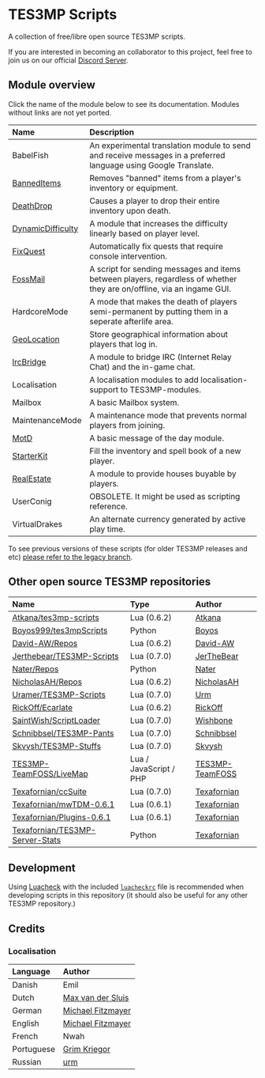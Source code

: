 # TES3MP Scripts

A collection of free/libre open source TES3MP scripts.

If you are interested in becoming an collaborator to this project, feel
free to join us on our official [Discord Server](https://discord.gg/uFCN6GP).

## Module overview

Click the name of the module below to see its documentation.  Modules without links are not yet ported.

| Name                                             | Description                                                                                                            |
| :----------------                                | :--------------------------------------------------------------------------------------------------------------        |
| BabelFish                                        | An experimental translation module to send and receive messages in a preferred language using Google Translate.        |
| [BannedItems](BannedItems/README.md)             | Removes "banned" items from a player's inventory or equipment.                                                         |
| [DeathDrop](DeathDrop/README.md)                 | Causes a player to drop their entire inventory upon death.                                                             |
| [DynamicDifficulty](DynamicDifficulty/README.md) | A module that increases the difficulty linearly based on player level.                                                 |
| [FixQuest](FixQuest/README.md)                   | Automatically fix quests that require console intervention.                                                            |
| [FossMail](FossMail/README.md)                   | A script for sending messages and items between players, regardless of whether they are on/offline, via an ingame GUI. |
| HardcoreMode                                     | A mode that makes the death of players semi-permanent by putting them in a seperate afterlife area.                    |
| [GeoLocation](GeoLocation/README.md)             | Store geographical information about players that log in.                                                              |
| [IrcBridge](IrcBridge/README.md)                 | A module to bridge IRC (Internet Relay Chat) and the in-game chat.                                                     |
| Localisation                                     | A localisation modules to add localisation-support to TES3MP-modules.                                                  |
| Mailbox                                          | A basic Mailbox system.                                                                                                |
| MaintenanceMode                                  | A maintenance mode that prevents normal players from joining.                                                          |
| [MotD](MotD/README.md)                           | A basic message of the day module.                                                                                     |
| [StarterKit](StarterKit/README.md)               | Fill the inventory and spell book of a new player.                                                                     |
| [RealEstate](RealEstate/README.md)               | A module to provide houses buyable by players.                                                                         |
| UserConig                                        | OBSOLETE. It might be used as scripting reference.                                                                     |
| VirtualDrakes                                    | An alternate currency generated by active play time.                                                                   |

To see previous versions of these scripts (for older TES3MP releases and etc) [please refer to the legacy branch](https://github.com/TES3MP-TeamFOSS/Scripts/tree/legacy).

## Other open source TES3MP repositories

| Name                                                                                          | Type                   | Author                                                |
| :-------------------------------------------------------------------------------------------- | :--------------------- | :---------------------------------------------------- |
| [Atkana/tes3mp-scripts](https://github.com/Atkana/tes3mp-scripts/)                            | Lua (0.6.2)            | [Atkana](https://github.com/Atkana)                   |
| [Boyos999/tes3mpScripts](https://github.com/Boyos999/tes3mpScripts)         | Python                 | [Boyos](https://github.com/Boyos999)         |
| [David-AW/Repos](https://github.com/David-AW?tab=repositories)		  				        | Lua (0.6.2)            | [David-AW](https://github.com/David-AW)         		 |
| [Jerthebear/TES3MP-Scripts](https://github.com/Jerthebear/Tes3mp-Scripts)         | Lua (0.7.0)                 | [JerTheBear](https://github.com/Jerthebear)         |
| [Nater/Repos](https://github.com/rnate)         | Python                 | [Nater](https://github.com/rnate)         |
| [NicholasAH/Repos](https://github.com/NicholasAH?tab=repositories)		     			    | Lua (0.6.2)            | [NicholasAH](https://github.com/NicholasAH)      		 |
| [Uramer/TES3MP-Scripts](https://github.com/uramer/Tes3MP-Scripts)         | Lua (0.7.0)                 | [Urm](https://github.com/uramer)         |
| [RickOff/Ecarlate](https://github.com/rickoff/Tes3mp-Ecarlate-Script)       				    | Lua (0.6.2)            | [RickOff](https://morrowindserveurfr.wixsite.com/ecarlates) |
| [SaintWish/ScriptLoader](https://github.com/SaintWish/tes3mp_scriptloader)         | Lua (0.7.0)                | [Wishbone](https://github.com/SaintWish/)         |
| [Schnibbsel/TES3MP-Pants](https://github.com/Schnibbsel/TES3MP-Pants)                         | Lua (0.7.0)            | [Schnibbsel](https://github.com/Schnibbsel)           |
| [Skvysh/TES3MP-Stuffs](https://github.com/Skvysh/TES3MP-Scripts/)                             | Lua (0.7.0)            | [Skvysh](https://github.com/Skvysh)          		 |
| [TES3MP-TeamFOSS/LiveMap](https://github.com/TES3MP-TeamFOSS/LiveMap)                         | Lua / JavaScript / PHP | [TES3MP-TeamFOSS](https://github.com/TES3MP-TeamFOSS) |
| [Texafornian/ccSuite](https://github.com/Texafornian/TCC-0.6.1)                               | Lua (0.7.0)            | [Texafornian](https://github.com/Texafornian)         |
| [Texafornian/mwTDM-0.6.1](https://github.com/Texafornian/mwTDM-0.6.1)                         | Lua (0.6.1)            | [Texafornian](https://github.com/Texafornian)         |
| [Texafornian/Plugins-0.6.1](https://github.com/Texafornian/Plugins-0.6.1)                     | Lua (0.6.1)            | [Texafornian](https://github.com/Texafornian)         |
| [Texafornian/TES3MP-Server-Stats](https://github.com/Texafornian/TES3MP-Server-Stats)         | Python                 | [Texafornian](https://github.com/Texafornian)         |

## Development

Using [Luacheck](https://github.com/mpeterv/luacheck/blob/master/README.md#installation) with the included [`luacheckrc`](luacheckrc) file is recommended when developing scripts in this repository (it should also be useful for any other TES3MP repository.)

## Credits

### Localisation

| Language   | Author                                                |
| :--------- | :---------------------------------------------------- |
| Danish     | Emil                                                  |
| Dutch      | [Max van der Sluis](https://github.com/1338)          |
| German     | [Michael Fitzmayer](https://github.com/mupfelofen-de) |
| English    | [Michael Fitzmayer](https://github.com/mupfelofen-de) |
| French     | Nwah                                                  |
| Portuguese | [Grim Kriegor](https://github.com/GrimKriegor)        |
| Russian    | [urm](https://github.com/uramer)                      |
